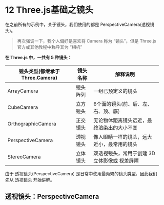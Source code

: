 # 12 Three.js基础之镜头

在之前所有的示例中，关于镜头，我们使用的都是 PerspectiveCamera(透视镜头)。

> 再次强调一下，我个人偏好是喜欢将 Camera 称为 “镜头”，但是 Three.js 官方或其他教程中称呼其为 “相机”

**在 Three.js 中，一共有 5 种镜头：**

| 镜头类型(都继承于Three.Camera) | 镜头名称 | 解释说明                                      |
| ------------------------------ | -------- | --------------------------------------------- |
| ArrayCamera                    | 镜头阵列 | 一组已预定义的镜头                            |
| CubeCamera                     | 立方镜头 | 6个面的镜头(前、后、左、右、顶、底)           |
| OrthographicCamera             | 正交镜头 | 无论物体距离镜头远近，最终渲染出的大小不变    |
| PerspectiveCamera              | 透视镜头 | 像人眼睛一样的镜头，远大近小，最常用的镜头    |
| StereoCamera                   | 立体镜头 | 双透视镜头，常用于创建 3D 立体影像或 视差屏障 |



由于 透视镜头(PerspectiveCamera) 是日常中使用最频繁的镜头类型，因此我们先从 透视镜头 开始讲解。



## 透视镜头：PerspectiveCamera

